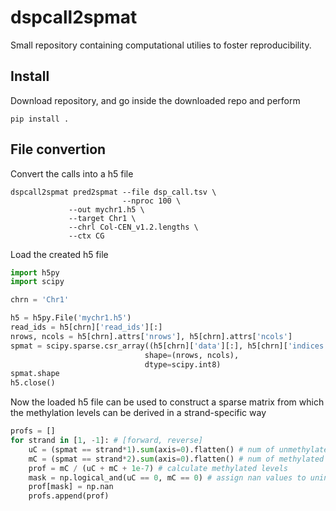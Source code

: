 # dspcall2spmat

Small repository containing computational utilies to foster reproducibility.

## Install

Download repository, and go inside the downloaded repo and perform

```
pip install .
```

## File convertion

Convert the calls into a h5 file

```shell
dspcall2spmat pred2spmat --file dsp_call.tsv \
                         --nproc 100 \
			 --out mychr1.h5 \
			 --target Chr1 \
			 --chrl Col-CEN_v1.2.lengths \
			 --ctx CG
```

Load the created h5 file

```python
import h5py
import scipy

chrn = 'Chr1'

h5 = h5py.File('mychr1.h5')
read_ids = h5[chrn]['read_ids'][:]
nrows, ncols = h5[chrn].attrs['nrows'], h5[chrn].attrs['ncols']
spmat = scipy.sparse.csr_array((h5[chrn]['data'][:], h5[chrn]['indices'][:], h5[chrn]['indptr'][:]),
                              shape=(nrows, ncols),
                              dtype=scipy.int8)
spmat.shape
h5.close()
```

Now the loaded h5 file can be used to construct a sparse matrix from which the methylation levels can be derived in a strand-specific way

```python
profs = []
for strand in [1, -1]: # [forward, reverse]
    uC = (spmat == strand*1).sum(axis=0).flatten() # num of unmethylated CGs
    mC = (spmat == strand*2).sum(axis=0).flatten() # num of methylated CGs
    prof = mC / (uC + mC + 1e-7) # calculate methylated levels
    mask = np.logical_and(uC == 0, mC == 0) # assign nan values to uninformative positions
    prof[mask] = np.nan
    profs.append(prof)
```